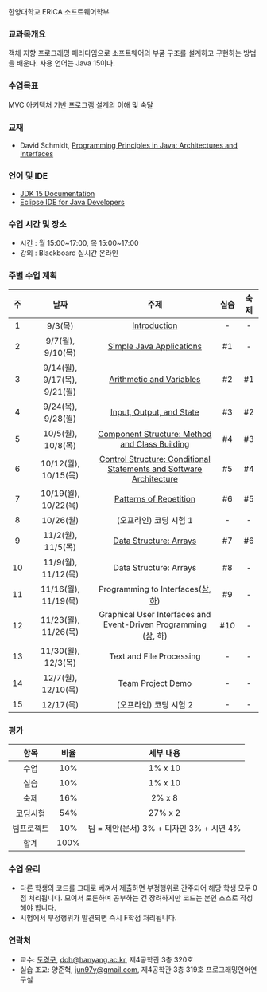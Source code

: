한양대학교 ERICA 소프트웨어학부

### 교과목개요

객체 지향 프로그래밍 패러다임으로 소프트웨어의 부품 구조를 설계하고 구현하는 방법을 배운다.
사용 언어는 Java 15이다.

### 수업목표

MVC 아키텍처 기반 프로그램 설계의 이해 및 숙달

### 교재
- David Schmidt, [Programming Principles in Java: Architectures and Interfaces](http://people.cs.ksu.edu/~schmidt/CIS200/home.html)

### 언어 및 IDE
- [JDK 15 Documentation](https://docs.oracle.com/en/java/javase/15/index.html)
- [Eclipse IDE for Java Developers](https://www.eclipse.org/downloads/)

### 수업 시간 및 장소

-  시간 : 월 15:00~17:00, 목 15:00~17:00
-  강의 : Blackboard 실시간 온라인

### 주별 수업 계획

| 주 | 날짜 | 주제 | 실습 | 숙제 |
|:----:|:-----:|:-----:|:-----:|:-----:|
|  1  | 9/3(목) | [Introduction](https://drive.google.com/file/d/18v2oo3pcNxT-gkpXTZVx-hVcFLDsE1nh/view?usp=sharing)  | - | - |
|  2  | 9/7(월), 9/10(목) | [Simple Java Applications](https://drive.google.com/file/d/1Vwdb_S88_OjOOM8E8sfpx7-SUyj4uF-y/view?usp=sharing)  | #1 | - |
|  3  | 9/14(월), 9/17(목), 9/21(월) | [Arithmetic and Variables](https://drive.google.com/file/d/1g9VjYyIMLd-EEbDCXlmFhghIh-tMyHp_/view?usp=sharing) | #2 | #1 |
|  4  | 9/24(목), 9/28(월) | [Input, Output, and State](https://drive.google.com/file/d/1LADyBln2r9QkFZIYPAJ_v32sqzCxA9Kq/view?usp=sharing) | #3 | #2 |
|  5  | 10/5(월), 10/8(목) | [Component Structure: Method and Class Building](https://drive.google.com/file/d/1UiJqD4HANsGrWdxZe5La4HEmplYhycko/view?usp=sharing) | #4 | #3 |
|  6  | 10/12(월), 10/15(목) | [Control Structure: Conditional Statements and Software Architecture](https://drive.google.com/file/d/1ryHttYDsxQBBBUq_0uc0aZ4nTdirFGnv/view?usp=sharing) | #5 | #4 |
|  7  | 10/19(월), 10/22(목) | [Patterns of Repetition](https://drive.google.com/file/d/1He1ZLazSArL4y0n1BE9wuwOyipnmCGTR/view?usp=sharing) | #6 | #5 |
|  8  | 10/26(월) | (오프라인) 코딩 시험 1 | - | - |
|  9  | 11/2(월), 11/5(목) | [Data Structure: Arrays](https://drive.google.com/file/d/1mQz7CALSPhIhjQ5d9PpSlVYMCJPpaOw3/view?usp=sharing) | #7 | #6 |
|  10 | 11/9(월), 11/12(목) | Data Structure: Arrays | #8 | - |
|  11 | 11/16(월), 11/19(목) | Programming to Interfaces([상](https://drive.google.com/file/d/1pVwDj9M8Nup8V-IPJYoJ81beE8mk7K1l/view?usp=sharing),[하](https://drive.google.com/file/d/13TMg-c3EJaxMvNODu0Ki8awmtajBKxik/view?usp=sharing)) | #9 | - |
|  12 | 11/23(월), 11/26(목) | Graphical User Interfaces and Event-Driven Programming ([상](https://drive.google.com/file/d/18QOj0QD6zatvHxVEhpqm4ou-OVcMdhT8/view?usp=sharing), 하)| #10 | - |
|  13 | 11/30(월), 12/3(목) | Text and File Processing | - | - |
|  14 | 12/7(월), 12/10(목) | Team Project Demo | - | - |
|  15 | 12/17(목) | (오프라인) 코딩 시험 2 | - | - |

### 평가

| 항목 | 비율 | 세부 내용 |
|:---:|:---:|:---:|
| 수업 | 10% | 1% x 10 |
| 실습 | 10% | 1% x 10 |
| 숙제 | 16% | 2% x 8 |
| 코딩시험 | 54% | 27% x 2 |
| 팀프로젝트 | 10% | 팀 = 제안(문서) 3% + 디자인 3% + 시연 4% |
| 합계 | 100% |  |

### 수업 윤리
- 다른 학생의 코드를 그대로 베껴서 제출하면 부정행위로 간주되어 해당 학생 모두 0점 처리됩니다. 모여서 토론하며 공부하는 건 장려하지만 코드는 본인 스스로 작성해야 합니다.
- 시험에서 부정행위가 발견되면 즉시 F학점 처리됩니다.

### 연락처

- 교수: [도경구](http://doggzone.github.io/home), doh@hanyang.ac.kr, 제4공학관 3층 320호
- 실습 조교: 양준혁, jun97y@gmail.com, 제4공학관 3층 319호 프로그래밍언어연구실

